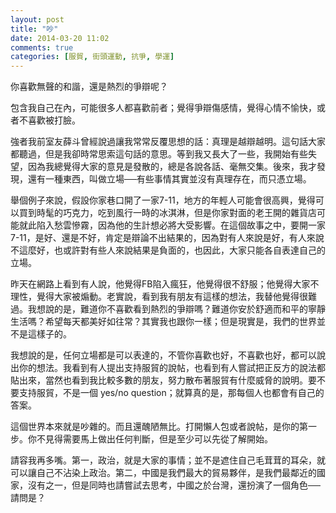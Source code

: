 ```yaml
---
layout: post
title: "吵"
date: 2014-03-20 11:02
comments: true
categories: [服貿, 街頭運動, 抗爭, 學運]
---
```

你喜歡無聲的和諧，還是熱烈的爭辯呢？

包含我自己在內，可能很多人都喜歡前者；覺得爭辯傷感情，覺得心情不愉快，或者不喜歡被打臉。

強者我前室友薛斗曾經說過讓我常常反覆思想的話：真理是越辯越明。這句話大家都聽過，但是我卻時常思索這句話的意思。等到我又長大了一些，我開始有些失望，因為我總覺得大家的意見是發散的，總是各說各話、毫無交集。後來，我才發現，還有一種東西，叫做立場──有些事情其實並沒有真理存在，而只憑立場。

舉個例子來說，假設你家巷口開了一家7-11，地方的年輕人可能會很高興，覺得可以買到時髦的巧克力，吃到風行一時的冰淇淋，但是你家對面的老王開的雜貨店可能就此陷入愁雲慘霧，因為他的生計想必將大受影響。在這個故事之中，要開一家7-11，是好、還是不好，肯定是辯論不出結果的，因為對有人來說是好，有人來說不這麼好，也或許對有些人來說結果是負面的，也因此，大家只能各自表達自己的立場。

昨天在網路上看到有人說，他覺得FB陷入瘋狂，他覺得很不舒服；他覺得大家不理性，覺得大家被煽動。老實說，看到我有朋友有這樣的想法，我替他覺得很難過。我想說的是，難道你不喜歡看到熱烈的爭辯嗎？難道你安於舒適而和平的寧靜生活嗎？希望每天都美好如往常？其實我也跟你一樣；但是現實是，我們的世界並不是這樣子的。

我想說的是，任何立場都是可以表達的，不管你喜歡也好，不喜歡也好，都可以說出你的想法。我看到有人提出支持服貿的說帖，也看到有人嘗試把正反方的說法都貼出來，當然也看到我比較多數的朋友，努力散布著服貿有什麼威脅的說明。要不要支持服貿，不是一個 yes/no question；就算真的是，那每個人也都會有自己的答案。

這個世界本來就是吵雜的。而且還醜陋無比。打開懶人包或者說帖，是你的第一步。你不見得需要馬上做出任何判斷，但是至少可以先從了解開始。

請容我再多嘴。第一，政治，就是大家的事情；並不是遮住自己毛茸茸的耳朵，就可以讓自己不沾染上政治。第二，中國是我們最大的貿易夥伴，是我們最鄰近的國家，沒有之一，但是同時也請嘗試去思考，中國之於台灣，還扮演了一個角色──請問是？